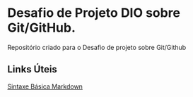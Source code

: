 # Desafio de Projeto DIO sobre Git/GitHub.
Repositório criado para o Desafio de projeto sobre Git/Github

## Links Úteis
[Sintaxe Básica Markdown](https://docs.github.com/pt/get-started/writing-on-github/getting-started-with-writing-and-formatting-on-github/basic-writing-and-formatting-syntax)

